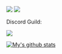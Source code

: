 <!--
**TheTobbz/TheTobbz** is a ✨ _special_ ✨ repository because its `README.md` (this file) appears on your GitHub profile.

Here are some ideas to get you started:

- 🔭 I’m currently working on ...
- 🌱 I’m currently learning ...
- 👯 I’m looking to collaborate on ...
- 🤔 I’m looking for help with ...
- 💬 Ask me about ...
- 📫 How to reach me: ...
- 😄 Pronouns: ...
- ⚡ Fun fact: ...
-->


<!-- https://github.com/alexandresanlim/Badges4-README.md-Profile -->
<img src="https://img.shields.io/badge/node.js%20-%2343853D.svg?&style=for-the-badge&logo=node.js&logoColor=white" />
<img src="https://img.shields.io/badge/javascript-%23F7DF1E.svg?&style=for-the-badge&logo=javascript&logoColor=black)" />




<!-- https://github.com/alexandresanlim/Badges4-README.md-Profile -->
<p>Discord Guild:</p>
<a href="https://discord.gg/mQMVrkd" traget="_parent">
    <img src="https://img.shields.io/badge/discord-%237289DA.svg?&style=for-the-badge&logo=discord&logoColor=white" />
</a>


<!-- https://github.com/anuraghazra/github-readme-stats#github-stats-card -->
[![My's github stats](https://github-readme-stats.vercel.app/api?username=TheTobbz)](https://github.com/anuraghazra/github-readme-stats)










